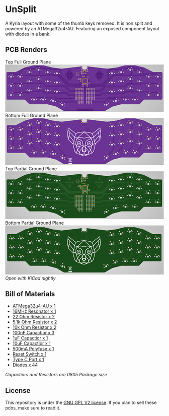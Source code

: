 # UnSplit
A Kyria layout with some of the thumb keys removed. It is non split and powered by an ATMega32u4-AU. Featuring an exposed component layout with diodes in a bank.

## PCB Renders
Top Full Ground Plane
![Front Full Ground Plane](https://github.com/swiftrax/UnSplit/blob/master/Images/Front.PNG)
Bottom Full Ground Plane
![Back Full Ground Plane ](https://github.com/swiftrax/UnSplit/blob/master/Images/Back.PNG)
Top Partial Ground Plane
![Front Partial Ground Plane](https://github.com/swiftrax/UnSplit/blob/master/Images/Front_Partial.PNG)
Bottom Partial Ground Plane
![Back Partial Ground Plane ](https://github.com/swiftrax/UnSplit/blob/master/Images/Back_Partial.PNG)
*Open with KiCad nightly*

## Bill of Materials
* [ATMega32u4-AU x 1](https://lcsc.com/product-detail/ATMEL-AVR_Microchip-Tech-ATMEGA32U4-AU_C44854.html)
* [16MHz Resonator x 1](https://lcsc.com/product-detail/Others_Murata-Electronics-CSTNE16M0V530000R0_C341521.html)
* [22 Ohm Resistor x 2](https://lcsc.com/product-detail/Chip-Resistor-Surface-Mount_TyoHM-RMC0805221-N_C325772.html)
* [5.1k Ohm Resistor x 2](https://lcsc.com/product-detail/Chip-Resistor-Surface-Mount_TyoHM-RMC08055-1K1-N_C269748.html)
* [10k Ohm Resistor x 2](https://lcsc.com/product-detail/Chip-Resistor-Surface-Mount_TyoHM-RMC080510K1-N_C269742.html)
* [100nF Capactior x 3](https://lcsc.com/product-detail/Multilayer-Ceramic-Capacitors-MLCC-SMD-SMT_Walsin-Tech-Corp-0805B104J500CT_C314285.html)
* [1uF Capactior x 1](https://lcsc.com/product-detail/Multilayer-Ceramic-Capacitors-MLCC-SMD-SMT_FH-Guangdong-Fenghua-Advanced-Tech-0805B105K500NT_C215803.html)
* [10uF Capactior x 1](https://lcsc.com/product-detail/Multilayer-Ceramic-Capacitors-MLCC-SMD-SMT_SAMSUNG_CL10A106MA8NRNC_10uF-106-20-25V_C96446.html)
* [500mA Polyfuse x 1](https://lcsc.com/product-detail/Surface-Mount-Fuses_0-25A-16V-Self-healing-fuse_C70068.html)
* [Reset Switch x 1](https://lcsc.com/product-detail/Tactile-Switches_C-K_RS-187R05A2-DSMTRT_C-K-RS-187R05A2-DSMTRT_C221929.html)
* [Type C Port x 1](https://lcsc.com/product-detail/USB-Type-C_Korean-Hroparts-Elec-TYPE-C-31-M-14_C223907.html)
* [Diodes x 44](https://lcsc.com/product-detail/Diodes-General-Purpose_MDD-Microdiode-Electronics-SM4007PL_C64898.html)

*Capactiors and Resistors are 0805 Package size*

## License

This repository is under the [GNU GPL V2 license](https://github.com/swiftrax/UnSplit/blob/master/LICENSE). If you plan to sell these pcbs, make sure to read it.
